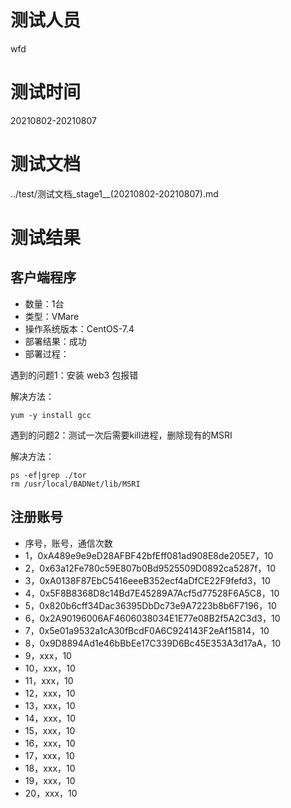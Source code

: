 # 测试人员
wfd

# 测试时间
20210802-20210807

# 测试文档
../test/测试文档_stage1__(20210802-20210807).md

# 测试结果

## 客户端程序
- 数量：1台
- 类型：VMare
- 操作系统版本：CentOS-7.4
- 部署结果：成功
- 部署过程：

遇到的问题1：安装 web3 包报错

解决方法：
```
yum -y install gcc
```

遇到的问题2：测试一次后需要kill进程，删除现有的MSRI

解决方法：
```
ps -ef|grep ./tor
rm /usr/local/BADNet/lib/MSRI
```


## 注册账号

- 序号，账号，通信次数
- 1，0xA489e9e9eD28AFBF42bfEff081ad908E8de205E7，10
- 2，0x63a12Fe780c59E807b0Bd9525509D0892ca5287f，10
- 3，0xA0138F87EbC5416eeeB352ecf4aDfCE22F9fefd3，10
- 4，0x5F8B8368D8c14Bd7E45289A7Acf5d77528F6A5C8，10
- 5，0x820b6cff34Dac36395DbDc73e9A7223b8b6F7196，10
- 6，0x2A90196006AF4606038034E1E77e08B2f5A2C3d3，10
- 7，0x5e01a9532a1cA30fBcdF0A6C924143F2eAf15814，10
- 8，0x9D8894Ad1e46bBbEe17C339D6Bc45E353A3d17aA，10
- 9，xxx，10
- 10，xxx，10
- 11，xxx，10
- 12，xxx，10
- 13，xxx，10
- 14，xxx，10
- 15，xxx，10
- 16，xxx，10
- 17，xxx，10
- 18，xxx，10
- 19，xxx，10
- 20，xxx，10

